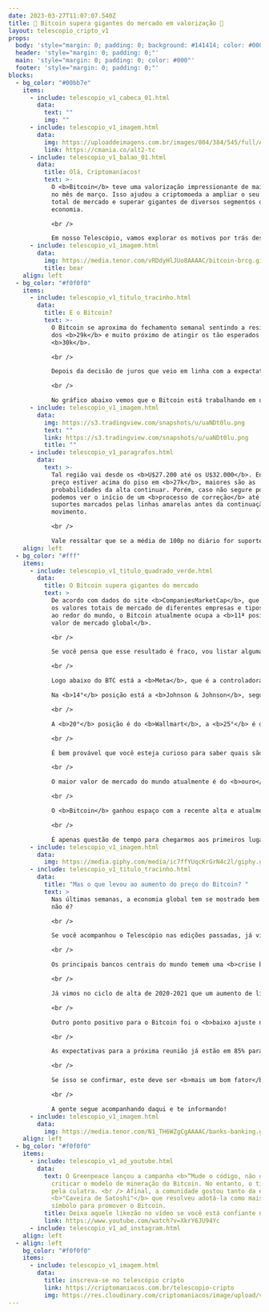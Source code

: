 ```yaml
---
date: 2023-03-27T11:07:07.540Z
title: 🚀 Bitcoin supera gigantes do mercado em valorização 🌝
layout: telescopio_cripto_v1
props:
  body: 'style="margin: 0; padding: 0; background: #141414; color: #000"'
  header: 'style="margin: 0; padding: 0;"'
  main: 'style="margin: 0; padding: 0; color: #000"'
  footer: 'style="margin: 0; padding: 0;"'
blocks:
  - bg_color: "#00bb7e"
    items:
      - include: telescopio_v1_cabeca_01.html
        data:
          text: ""
          img: ""
      - include: telescopio_v1_imagem.html
        data:
          img: https://uploaddeimagens.com.br/images/004/384/545/full/Altseason_Newsletter_final.png?1678449695
          link: https://cmania.co/alt2-tc
      - include: telescopio_v1_balao_01.html
        data:
          title: Olá, Criptomaníacos!
          text: >-
            O <b>Bitcoin</b> teve uma valorização impressionante de mais de 20%
            no mês de março. Isso ajudou a criptomoeda a ampliar o seu valor
            total de mercado e superar gigantes de diversos segmentos da
            economia. 

            <br /> 

            Em nosso Telescópio, vamos explorar os motivos por trás dessa <b>valorização</b> e entender como o Bitcoin está se consolidando cada vez mais como uma alternativa <b>viável e vantajosa</b> aos investimentos tradicionais.
      - include: telescopio_v1_imagem.html
        data:
          img: https://media.tenor.com/vRDdyHlJUo8AAAAC/bitcoin-brcg.gif
          title: bear
    align: left
  - bg_color: "#f0f0f0"
    items:
      - include: telescopio_v1_titulo_tracinho.html
        data:
          title: E o Bitcoin?
          text: >-
            O Bitcoin se aproxima do fechamento semanal sentindo a resistência
            dos <b>29k</b> e muito próximo de atingir os tão esperados
            <b>30k</b>.

            <br /> 

            Depois da decisão de juros que veio em linha com a expectativa e a <b>possibilidade de aumentos menores</b> (e até uma pausa nas próximas decisões), o preço briga para se consolidar acima dos <b>28k</b>.

            <br /> 

            No gráfico abaixo vemos que o Bitcoin está trabalhando em uma região de <b>demanda e de forte interesse</b>, sendo que em outros momentos o Bitcoin ficou preso nesse nível por um período considerável marcado no gráfico com elipses brancas.
      - include: telescopio_v1_imagem.html
        data:
          img: https://s3.tradingview.com/snapshots/u/uaNDt0lu.png
          text: ""
          link: https://s3.tradingview.com/snapshots/u/uaNDt0lu.png
          title: ""
      - include: telescopio_v1_paragrafos.html
        data:
          text: >-
            Tal região vai desde os <b>U$27.200 até os U$32.000</b>. Enquanto o
            preço estiver acima do piso em <b>27k</b>, maiores são as
            probabilidades da alta continuar. Porém, caso não segure por aí,
            podemos ver o início de um <b>processo de correção</b> até os
            suportes marcados pelas linhas amarelas antes da continuação do
            movimento.

            <br /> 

            Vale ressaltar que se a média de 100p no diário for suporte, ainda temos uma <b>tendência de alta no médio prazo</b>. Tal apoio está nos <b>$22.420</b>, atualmente.
    align: left
  - bg_color: "#fff"
    items:
      - include: telescopio_v1_titulo_quadrado_verde.html
        data:
          title: O Bitcoin supera gigantes do mercado
          text: >
            De acordo com dados do site <b>CompaniesMarketCap</b>, que informa
            os valores totais de mercado de diferentes empresas e tipos de ativo
            ao redor do mundo, o Bitcoin atualmente ocupa a <b>11ª posição em
            valor de mercado global</b>. 

            <br /> 

            Se você pensa que esse resultado é fraco, vou listar algumas empresas que ficam abaixo do Bitcoin neste ranking…

            <br /> 

            Logo abaixo do BTC está a <b>Meta</b>, que é a controladora do <b>Facebook, Wpp e Insta</b>.

            Na <b>14°</b> posição está a <b>Johnson & Johnson</b>, seguida pela <b>Visa</b>.

            <br /> 

            A <b>20°</b> posição é do <b>Wallmart</b>, a <b>25°</b> é da <b>Master Card</b> e a <b>28°</b> é da <b>Samsumg</b>.

            <br /> 

            É bem provável que você esteja curioso para saber quais são os ativos e empresas que estão lá no <b>topo da lista</b>, né?

            <br /> 

            O maior valor de mercado do mundo atualmente é do <b>ouro</b>, com quase <b>US$ 13 trilhões</b> de valor. A medalha de prata é da gigante de tecnologia <b>Apple</b>, com cerca de <b>US$ 2.5 trilhões</b>. Para completar o pódio temos a <b>Microsoft</b>, com pouco mais de <b>US$ 2 trilhões</b>. 

            <br /> 

            O <b>Bitcoin</b> ganhou espaço com a recente alta e atualmente possui um valor de mercado de mais de <b>US$ 500 bilhões</b>, já se preparando para entrar no <b>"top 10”</b>, que hoje é da <b>Tesla</b>, empresa automobilística de Elon Musk.

            <br /> 

            É apenas questão de tempo para chegarmos aos primeiros lugares. 
      - include: telescopio_v1_imagem.html
        data:
          img: https://media.giphy.com/media/ic7ffYUqcKrGrN4c2l/giphy.gif
      - include: telescopio_v1_titulo_tracinho.html
        data:
          title: "Mas o que levou ao aumento do preço do Bitcoin? "
          text: >
            Nas últimas semanas, a economia global tem se mostrado bem louca,
            não é?

            <br /> 

            Se você acompanhou o Telescópio nas edições passadas, já viu que <b>os fatores macroeconômicos tem sido favoráveis ao Bitcoin</b> de um tempo para cá. 

            <br /> 

            Os principais bancos centrais do mundo temem uma <b>crise bancária global</b> e estão querendo <b>aumentar a liquidez</b> no mercado. 

            <br /> 

            Já vimos no ciclo de alta de 2020-2021 que um aumento de liquidez significa <b>alta para as criptomoedas e ativos de risco</b>. Podemos estar passando por um movimento parecido com o de alguns anos atrás.

            <br /> 

            Outro ponto positivo para o Bitcoin foi o <b>baixo ajuste na taxa de juros</b> americana, na casa dos <b>0,25%</b>. Esse aumento bem sutil pode ser interpretado como uma tentativa de evitar pânico em relação à situação bancária. 

            <br /> 

            As expectativas para a próxima reunião já estão em 85% para <b>manter a taxa de juros inalterada</b>, em 3 de maio. 

            <br /> 

            Se isso se confirmar, este deve ser <b>mais um bom fator</b> para que o Bitcoin tente uma jornada por patamares mais altos.

            <br /> 

            A gente segue acompanhando daqui e te informando!
      - include: telescopio_v1_imagem.html
        data:
          img: https://media.tenor.com/N1_TH6WZgCgAAAAC/banks-banking.gif
    align: left
  - bg_color: "#f0f0f0"
    items:
      - include: telescopio_v1_ad_youtube.html
        data:
          text: O Greenpeace lançou a campanha <b>“Mude o código, não o clima”</b> para
            criticar o modelo de mineração do Bitcoin. No entanto, o tiro saiu
            pela culatra. <br /> Afinal, a comunidade gostou tanto da estátua
            <b>"Caveira de Satoshi"</b> que resolveu adotá-la como mais um
            símbolo para promover o Bitcoin.
          title: Deixa aquele likezão no vídeo se você está confiante no BTC!
          link: https://www.youtube.com/watch?v=XkrY6JU94Yc
      - include: telescopio_v1_ad_instagram.html
    align: left
  - align: left
    bg_color: "#f0f0f0"
    items:
      - include: telescopio_v1_imagem.html
        data:
          title: inscreva-se no telescópio cripto
          link: https://criptomaniacos.com.br/telescopio-cripto
          img: https://res.cloudinary.com/criptomaniacos/image/upload/v1662133224/telescopio/inscreva-se-telescopio.png
---
```

